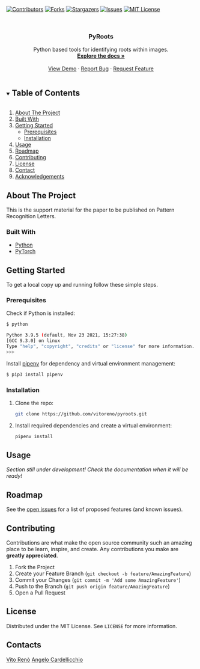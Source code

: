 <!-- PROJECT SHIELDS -->
[![Contributors][contributors-shield]][contributors-url]
[![Forks][forks-shield]][forks-url]
[![Stargazers][stars-shield]][stars-url]
[![Issues][issues-shield]][issues-url]
[![MIT License][license-shield]][license-url]

<!-- PROJECT LOGO -->
<br />
<p align="center">
  <!-- <a href="https://github.com/vitoreno/pyroots">
    <img src="images/logo.png" alt="Logo" width="80" height="80">
  </a> -->

  <h3 align="center">PyRoots</h3>

  <p align="center">
    Python based tools for identifying roots within images.
    <br />
    <a href="https://github.com/vitoreno/pyroots"><strong>Explore the docs »</strong></a>
    <br />
    <br />
    <a href="https://github.com/vitoreno/pyroots">View Demo</a>
    ·
    <a href="https://github.com/vitoreno/pyroots/issues">Report Bug</a>
    ·
    <a href="https://github.com/vitoreno/pyroots/issues">Request Feature</a>
  </p>
</p>

<!-- TABLE OF CONTENTS -->
<details open="open">
  <summary><h2 style="display: inline-block">Table of Contents</h2></summary>

  1. [About The Project](#about-the-project)
  2. [Built With](#built-with)
  3. [Getting Started](#getting-started)
      * [Prerequisites](#prerequisites)
      * [Installation](#installation)
  4. [Usage](#usage)
  5. [Roadmap](#roadmap)
  6. [Contributing](#contributing)
  7. [License](#license)
  8. [Contact](#contact)
  9. [Acknowledgements](#acknowledgements)

</details>

<!-- ABOUT THE PROJECT -->
## About The Project

This is the support material for the paper to be published on Pattern Recognition Letters.

### Built With

* [Python](https://www.python.org/)
* [PyTorch](https://pytorch.org/)

<!-- GETTING STARTED -->
## Getting Started

To get a local copy up and running follow these simple steps.

### Prerequisites

Check if Python is installed:

```sh
$ python

Python 3.9.5 (default, Nov 23 2021, 15:27:38)
[GCC 9.3.0] on linux
Type "help", "copyright", "credits" or "license" for more information.
>>> 
```

Install [pipenv](https://pipenv.pypa.io/) for dependency and virtual environment management:

```sh
$ pip3 install pipenv
```

### Installation

1. Clone the repo:
   ```sh
   git clone https://github.com/vitoreno/pyroots.git
   ```
2. Install required dependencies and create a virtual environment:
   ```sh
   pipenv install
   ```

<!-- USAGE EXAMPLES -->
## Usage

*Section still under development! Check the documentation when it will be ready!*

<!-- ROADMAP -->
## Roadmap

See the [open issues](https://github.com/vitoreno/pyroots/issues) for a list of proposed features (and known issues).

<!-- CONTRIBUTING -->
## Contributing

Contributions are what make the open source community such an amazing place to be learn, inspire, and create. Any contributions you make are **greatly appreciated**.

1. Fork the Project
2. Create your Feature Branch (`git checkout -b feature/AmazingFeature`)
3. Commit your Changes (`git commit -m 'Add some AmazingFeature'`)
4. Push to the Branch (`git push origin feature/AmazingFeature`)
5. Open a Pull Request

<!-- LICENSE -->
## License

Distributed under the MIT License. See `LICENSE` for more information.

<!-- CONTACT -->
## Contacts

[Vito Renò](mailto:vito.reno@stiima.cnr.it)
[Angelo Cardellicchio](mailto:angelo.cardellicchio@stiima.cnr.it)

<!-- MARKDOWN LINKS & IMAGES -->
<!-- https://www.markdownguide.org/basic-syntax/#reference-style-links -->
[contributors-shield]: https://img.shields.io/github/contributors/vitoreno/pyroots.svg?style=for-the-badge
[contributors-url]: https://github.com/vitoreno/pyroots/graphs/contributors
[forks-shield]: https://img.shields.io/github/forks/vitoreno/pyroots.svg?style=for-the-badge
[forks-url]: https://github.com/vitoreno/pyroots/network/members
[stars-shield]: https://img.shields.io/github/stars/vitoreno/pyroots.svg?style=for-the-badge
[stars-url]: https://github.com/vitoreno/pyroots/stargazers
[issues-shield]: https://img.shields.io/github/issues/vitoreno/pyroots.svg?style=for-the-badge
[issues-url]: https://github.com/vitoreno/pyroots/issues
[license-shield]: https://img.shields.io/github/license/vitoreno/pyroots.svg?style=for-the-badge
[license-url]: https://github.com/vitoreno/pyroots/blob/master/LICENSE.md
